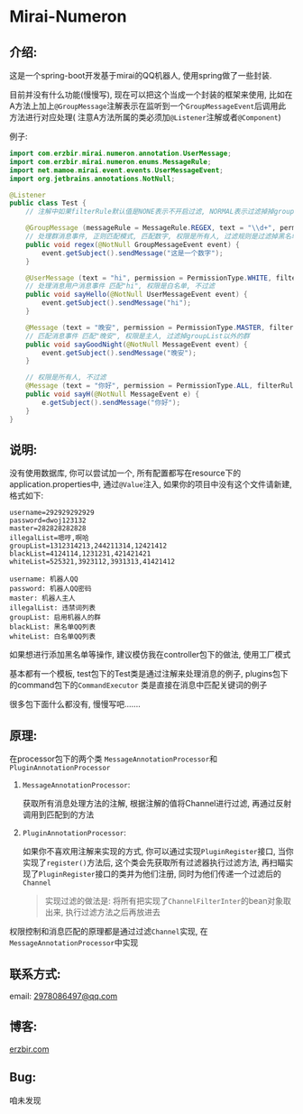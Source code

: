 # Mirai-Numeron

## 介绍:

这是一个spring-boot开发基于mirai的QQ机器人, 使用spring做了一些封装.

目前并没有什么功能(慢慢写), 现在可以把这个当成一个封装的框架来使用,
比如在A方法上加上<code>@GroupMessage</code>注解表示在监听到一个<code>GroupMessageEvent</code>后调用此方法进行对应处理(
注意A方法所属的类必须加<code>@Listener</code>注解或者<code>@Component</code>)

例子:

```java
import com.erzbir.mirai.numeron.annotation.UserMessage;
import com.erzbir.mirai.numeron.enums.MessageRule;
import net.mamoe.mirai.event.events.UserMessageEvent;
import org.jetbrains.annotations.NotNull;

@Listener
public class Test {
    // 注解中如果filterRule默认值是NONE表示不开启过滤, NORMAL表示过滤掉掉groupList以外的群

    @GroupMessage (messageRule = MessageRule.REGEX, text = "\\d+", permission = PermissionType.ALL, filterRule = FilterRule.BLACKLIST)
    // 处理群消息事件, 正则匹配模式, 匹配数字, 权限是所有人, 过滤规则是过滤掉黑名单
    public void regex(@NotNull GroupMessageEvent event) {
        event.getSubject().sendMessage("这是一个数字");
    }

    @UserMessage (text = "hi", permission = PermissionType.WHITE, filterRule = FilterRule.NONE)
    // 处理消息用户消息事件 匹配"hi", 权限是白名单, 不过滤
    public void sayHello(@NotNull UserMessageEvent event) {
        event.getSubject().sendMessage("hi");
    }

    @Message (text = "晚安", permission = PermissionType.MASTER, filterRule = FilterRule.NORMAL)
    // 匹配消息事件 匹配"晚安", 权限是主人, 过滤掉groupList以外的群 
    public void sayGoodNight(@NotNull MessageEvent event) {
        event.getSubject().sendMessage("晚安");
    }

    // 权限是所有人, 不过滤
    @Message (text = "你好", permission = PermissionType.ALL, filterRule = FilterRule.NONE)
    public void sayH(@NotNull MessageEvent e) {
        e.getSubject().sendMessage("你好");
    }
}

```

## 说明:

没有使用数据库, 你可以尝试加一个, 所有配置都写在resource下的application.properties中, 通过<code>@Value</code>注入,
如果你的项目中没有这个文件请新建, 格式如下:

```properties
username=292929292929
password=dwoj123132
master=282828282828
illegalList=嗯哼,啊哈
groupList=1312314213,244211314,12421412
blackList=4124114,1231231,421421421
whiteList=525321,3923112,3931313,41421412
```

```text
username: 机器人QQ
password: 机器人QQ密码
master: 机器人主人
illegalList: 违禁词列表
groupList: 启用机器人的群
blackList: 黑名单QQ列表
whiteList: 白名单QQ列表
```

如果想进行添加黑名单等操作, 建议模仿我在controller包下的做法, 使用工厂模式

基本都有一个模板, test包下的Test类是通过注解来处理消息的例子, plugins包下的command包下的<code>CommandExecutor</code>
类是直接在消息中匹配关键词的例子

很多包下面什么都没有, 慢慢写吧.......

## 原理:

在processor包下的两个类 <code>MessageAnnotationProcessor</code>和<code>PluginAnnotationProcessor</code>

1. <code>MessageAnnotationProcessor</code>:

   获取所有消息处理方法的注解, 根据注解的值将Channel进行过滤, 再通过反射调用到匹配到的方法
2. <code>PluginAnnotationProcessor</code>:

   如果你不喜欢用注解来实现的方式, 你可以通过实现<code>PluginRegister</code>接口, 当你实现了<code>register()</code>方法后,
   这个类会先获取所有过滤器执行过滤方法,
   再扫瞄实现了<code>PluginRegister</code>接口的类并为他们注册, 同时为他们传递一个过滤后的<code>Channel</code>

   > 实现过滤的做法是: 将所有把实现了<code>ChannelFilterInter</code>的bean对象取出来, 执行过滤方法之后再放进去

权限控制和消息匹配的原理都是通过过滤<code>Channel</code>实现, 在<code>MessageAnnotationProcessor</code>中实现

## 联系方式:

email: 2978086497@qq.com

## 博客:

<a href=https://erzbir.com>erzbir.com</a>

## Bug:

咱未发现
